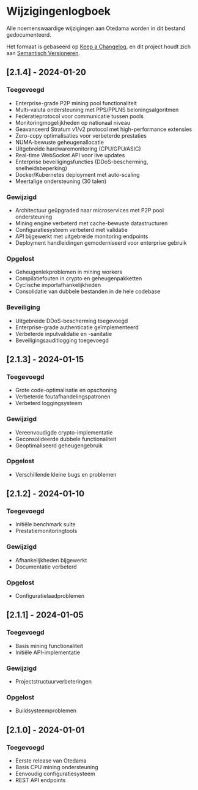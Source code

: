 # Wijzigingenlogboek

Alle noemenswaardige wijzigingen aan Otedama worden in dit bestand gedocumenteerd.

Het formaat is gebaseerd op [Keep a Changelog](https://keepachangelog.com/nl/1.0.0/),
en dit project houdt zich aan [Semantisch Versioneren](https://semver.org/lang/nl/).

## [2.1.4] - 2024-01-20

### Toegevoegd
- Enterprise-grade P2P mining pool functionaliteit
- Multi-valuta ondersteuning met PPS/PPLNS beloningsalgoritmen
- Federatieprotocol voor communicatie tussen pools
- Monitoringmogelijkheden op nationaal niveau
- Geavanceerd Stratum v1/v2 protocol met high-performance extensies
- Zero-copy optimalisaties voor verbeterde prestaties
- NUMA-bewuste geheugenallocatie
- Uitgebreide hardwaremonitoring (CPU/GPU/ASIC)
- Real-time WebSocket API voor live updates
- Enterprise beveiligingsfuncties (DDoS-bescherming, snelheidsbeperking)
- Docker/Kubernetes deployment met auto-scaling
- Meertalige ondersteuning (30 talen)

### Gewijzigd
- Architectuur geüpgraded naar microservices met P2P pool ondersteuning
- Mining engine verbeterd met cache-bewuste datastructuren
- Configuratiesysteem verbeterd met validatie
- API bijgewerkt met uitgebreide monitoring endpoints
- Deployment handleidingen gemoderniseerd voor enterprise gebruik

### Opgelost
- Geheugenlekproblemen in mining workers
- Compilatiefouten in crypto en geheugenpakketten
- Cyclische importafhankelijkheden
- Consolidatie van dubbele bestanden in de hele codebase

### Beveiliging
- Uitgebreide DDoS-bescherming toegevoegd
- Enterprise-grade authenticatie geïmplementeerd
- Verbeterde inputvalidatie en -sanitatie
- Beveiligingsauditlogging toegevoegd

## [2.1.3] - 2024-01-15

### Toegevoegd
- Grote code-optimalisatie en opschoning
- Verbeterde foutafhandelingspatronen
- Verbeterd loggingsysteem

### Gewijzigd
- Vereenvoudigde crypto-implementatie
- Geconsolideerde dubbele functionaliteit
- Geoptimaliseerd geheugengebruik

### Opgelost
- Verschillende kleine bugs en problemen

## [2.1.2] - 2024-01-10

### Toegevoegd
- Initiële benchmark suite
- Prestatiemonitoringtools

### Gewijzigd
- Afhankelijkheden bijgewerkt
- Documentatie verbeterd

### Opgelost
- Configuratielaadproblemen

## [2.1.1] - 2024-01-05

### Toegevoegd
- Basis mining functionaliteit
- Initiële API-implementatie

### Gewijzigd
- Projectstructuurverbeteringen

### Opgelost
- Buildsysteemproblemen

## [2.1.0] - 2024-01-01

### Toegevoegd
- Eerste release van Otedama
- Basis CPU mining ondersteuning
- Eenvoudig configuratiesysteem
- REST API endpoints